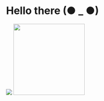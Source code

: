 # Hello there (● _ ●)

<img src="https://github-readme-stats.vercel.app/api?username=biminkoju&theme=nord&show_icons=true"> <img src="https://github-readme-stats.vercel.app/api/top-langs/?username=biminkoju&langs_count=3&theme=nord&show_icons=true%22" height=195 >
